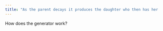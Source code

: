 ```yaml
---
title: "As the parent decays it produces the daughter who then has her own half life.  The daughter will grow over time and eventually reach an equilibrium with the parent where then production rate and the decay rate are balanced. This is the maximum activity the daughter can obtain."
---
```

How does the generator work?

